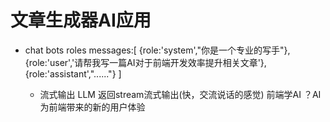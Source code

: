# 文章生成器AI应用

- chat bots roles
  messages:[
    {role:'system',"你是一个专业的写手"},
    {role:'user','请帮我写一篇AI对于前端开发效率提升相关文章'},
    {role:'assistant',"......"}
  ]

  - 流式输出
    LLM 返回stream流式输出(快，交流说话的感觉)
    前端学AI ？AI 为前端带来的新的用户体验